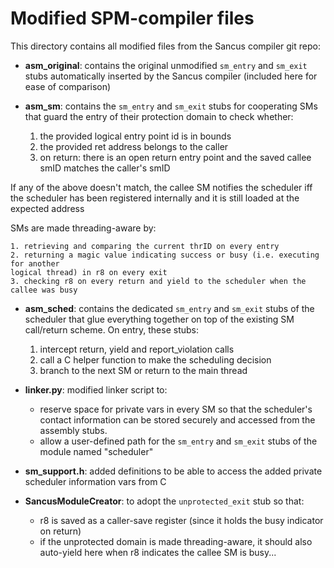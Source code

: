 # Modified SPM-compiler files

This directory contains all modified files from the Sancus compiler git repo:

* __asm_original__: contains the original unmodified `sm_entry` and `sm_exit` stubs
automatically inserted by the Sancus compiler (included here for ease of comparison)

* __asm_sm__: contains the `sm_entry` and `sm_exit` stubs for cooperating SMs that
guard the entry of their protection domain to check whether:
    
    1. the provided logical entry point id is in bounds
    2. the provided ret address belongs to the caller
    3. on return: there is an open return entry point and the saved callee smID
    matches the caller's smID

If any of the above doesn't match, the callee SM notifies the scheduler iff the
scheduler has been registered internally and it is still loaded at the expected address

SMs are made threading-aware by:

    1. retrieving and comparing the current thrID on every entry
    2. returning a magic value indicating success or busy (i.e. executing for another
    logical thread) in r8 on every exit
    3. checking r8 on every return and yield to the scheduler when the callee was busy

* __asm_sched__: contains the dedicated `sm_entry` and `sm_exit` stubs of the scheduler
that glue everything together on top of the existing SM call/return scheme. On entry,
these stubs:

    1. intercept return, yield and report_violation calls
    2. call a C helper function to make the scheduling decision
    3. branch to the next SM or return to the main thread

* __linker.py__: modified linker script to:

    * reserve space for private vars in every SM so that the scheduler's contact
    information can be stored securely and accessed from the assembly stubs.
    * allow a user-defined path for the `sm_entry` and `sm_exit` stubs of the module
    named "scheduler"

* __sm_support.h__: added definitions to be able to access the added private scheduler
information vars from C

* __SancusModuleCreator__: to adopt the `unprotected_exit` stub so that:

    * r8 is saved as a caller-save register (since it holds the busy indicator on return)
    * if the unprotected domain is made threading-aware, it should also auto-yield
    here when r8 indicates the callee SM is busy...
